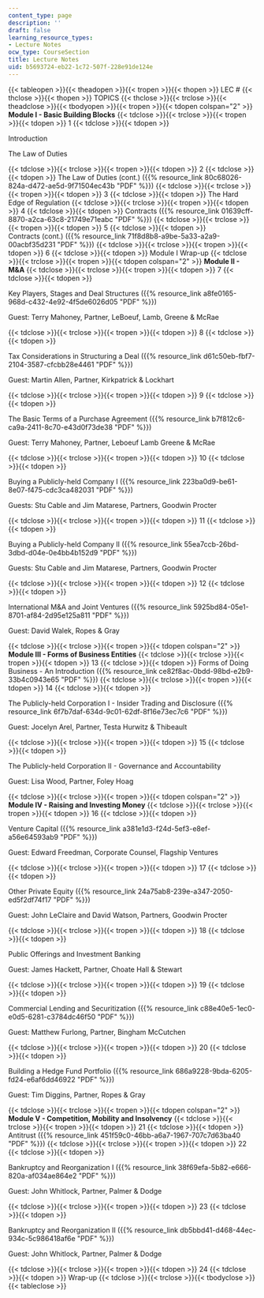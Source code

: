 ```yaml
---
content_type: page
description: ''
draft: false
learning_resource_types:
- Lecture Notes
ocw_type: CourseSection
title: Lecture Notes
uid: b5693724-eb22-1c72-507f-228e91de124e
---
```

{{< tableopen >}}{{< theadopen >}}{{< tropen >}}{{< thopen >}}
LEC #
{{< thclose >}}{{< thopen >}}
TOPICS
{{< thclose >}}{{< trclose >}}{{< theadclose >}}{{< tbodyopen >}}{{< tropen >}}{{< tdopen colspan="2" >}}
**Module I - Basic Building Blocks**
{{< tdclose >}}{{< trclose >}}{{< tropen >}}{{< tdopen >}}
1
{{< tdclose >}}{{< tdopen >}}

Introduction

The Law of Duties

{{< tdclose >}}{{< trclose >}}{{< tropen >}}{{< tdopen >}}
2
{{< tdclose >}}{{< tdopen >}}
The Law of Duties (cont.) ({{% resource_link 80c68026-824a-d472-ae5d-9f71504ec43b "PDF" %}})
{{< tdclose >}}{{< trclose >}}{{< tropen >}}{{< tdopen >}}
3
{{< tdclose >}}{{< tdopen >}}
The Hard Edge of Regulation
{{< tdclose >}}{{< trclose >}}{{< tropen >}}{{< tdopen >}}
4
{{< tdclose >}}{{< tdopen >}}
Contracts ({{% resource_link 01639cff-8870-a2ca-63c8-21749e71eabc "PDF" %}})
{{< tdclose >}}{{< trclose >}}{{< tropen >}}{{< tdopen >}}
5
{{< tdclose >}}{{< tdopen >}}
Contracts (cont.) ({{% resource_link 71f8d8b8-a9be-5a33-a2a9-00acbf35d231 "PDF" %}})
{{< tdclose >}}{{< trclose >}}{{< tropen >}}{{< tdopen >}}
6
{{< tdclose >}}{{< tdopen >}}
Module I Wrap-up
{{< tdclose >}}{{< trclose >}}{{< tropen >}}{{< tdopen colspan="2" >}}
**Module II - M&A**
{{< tdclose >}}{{< trclose >}}{{< tropen >}}{{< tdopen >}}
7
{{< tdclose >}}{{< tdopen >}}

Key Players, Stages and Deal Structures ({{% resource_link a8fe0165-968d-c432-4e92-4f5de6026d05 "PDF" %}})

Guest: Terry Mahoney, Partner, LeBoeuf, Lamb, Greene & McRae

{{< tdclose >}}{{< trclose >}}{{< tropen >}}{{< tdopen >}}
8
{{< tdclose >}}{{< tdopen >}}

Tax Considerations in Structuring a Deal ({{% resource_link d61c50eb-fbf7-2104-3587-cfcbb28e4461 "PDF" %}})

Guest: Martin Allen, Partner, Kirkpatrick & Lockhart

{{< tdclose >}}{{< trclose >}}{{< tropen >}}{{< tdopen >}}
9
{{< tdclose >}}{{< tdopen >}}

The Basic Terms of a Purchase Agreement ({{% resource_link b7f812c6-ca9a-2411-8c70-e43d0f73de38 "PDF" %}})

Guest: Terry Mahoney, Partner, Leboeuf Lamb Greene & McRae

{{< tdclose >}}{{< trclose >}}{{< tropen >}}{{< tdopen >}}
10
{{< tdclose >}}{{< tdopen >}}

Buying a Publicly-held Company I ({{% resource_link 223ba0d9-be61-8e07-f475-cdc3ca482031 "PDF" %}})

Guests: Stu Cable and Jim Matarese, Partners, Goodwin Procter

{{< tdclose >}}{{< trclose >}}{{< tropen >}}{{< tdopen >}}
11
{{< tdclose >}}{{< tdopen >}}

Buying a Publicly-held Company II ({{% resource_link 55ea7ccb-26bd-3dbd-d04e-0e4bb4b152d9 "PDF" %}})

Guests: Stu Cable and Jim Matarese, Partners, Goodwin Procter

{{< tdclose >}}{{< trclose >}}{{< tropen >}}{{< tdopen >}}
12
{{< tdclose >}}{{< tdopen >}}

International M&A and Joint Ventures ({{% resource_link 5925bd84-05e1-8701-af84-2d95e125a811 "PDF" %}})

Guest: David Walek, Ropes & Gray

{{< tdclose >}}{{< trclose >}}{{< tropen >}}{{< tdopen colspan="2" >}}
**Module III - Forms of Business Entities**
{{< tdclose >}}{{< trclose >}}{{< tropen >}}{{< tdopen >}}
13
{{< tdclose >}}{{< tdopen >}}
Forms of Doing Business - An Introduction ({{% resource_link ce82f8ac-0bdd-98bd-e2b9-33b4c0943e65 "PDF" %}})
{{< tdclose >}}{{< trclose >}}{{< tropen >}}{{< tdopen >}}
14
{{< tdclose >}}{{< tdopen >}}

The Publicly-held Corporation I - Insider Trading and Disclosure ({{% resource_link 6f7b7daf-634d-9c01-62df-8f16e73ec7c6 "PDF" %}})

Guest: Jocelyn Arel, Partner, Testa Hurwitz & Thibeault

{{< tdclose >}}{{< trclose >}}{{< tropen >}}{{< tdopen >}}
15
{{< tdclose >}}{{< tdopen >}}

The Publicly-held Corporation II - Governance and Accountability

Guest: Lisa Wood, Partner, Foley Hoag

{{< tdclose >}}{{< trclose >}}{{< tropen >}}{{< tdopen colspan="2" >}}
**Module IV - Raising and Investing Money**
{{< tdclose >}}{{< trclose >}}{{< tropen >}}{{< tdopen >}}
16
{{< tdclose >}}{{< tdopen >}}

Venture Capital ({{% resource_link a381e1d3-f24d-5ef3-e8ef-a56e64593ab9 "PDF" %}})

Guest: Edward Freedman, Corporate Counsel, Flagship Ventures

{{< tdclose >}}{{< trclose >}}{{< tropen >}}{{< tdopen >}}
17
{{< tdclose >}}{{< tdopen >}}

Other Private Equity ({{% resource_link 24a75ab8-239e-a347-2050-ed5f2df74f17 "PDF" %}})

Guest: John LeClaire and David Watson, Partners, Goodwin Procter

{{< tdclose >}}{{< trclose >}}{{< tropen >}}{{< tdopen >}}
18
{{< tdclose >}}{{< tdopen >}}

Public Offerings and Investment Banking

Guest: James Hackett, Partner, Choate Hall & Stewart

{{< tdclose >}}{{< trclose >}}{{< tropen >}}{{< tdopen >}}
19
{{< tdclose >}}{{< tdopen >}}

Commercial Lending and Securitization ({{% resource_link c88e40e5-1ec0-e0d5-6281-c3784dc46f50 "PDF" %}})

Guest: Matthew Furlong, Partner, Bingham McCutchen

{{< tdclose >}}{{< trclose >}}{{< tropen >}}{{< tdopen >}}
20
{{< tdclose >}}{{< tdopen >}}

Building a Hedge Fund Portfolio ({{% resource_link 686a9228-9bda-6205-fd24-e6af6dd46922 "PDF" %}})

Guest: Tim Diggins, Partner, Ropes & Gray

{{< tdclose >}}{{< trclose >}}{{< tropen >}}{{< tdopen colspan="2" >}}
**Module V - Competition, Mobility and Insolvency**
{{< tdclose >}}{{< trclose >}}{{< tropen >}}{{< tdopen >}}
21
{{< tdclose >}}{{< tdopen >}}
Antitrust ({{% resource_link 451f59c0-46bb-a6a7-1967-707c7d63ba40 "PDF" %}})
{{< tdclose >}}{{< trclose >}}{{< tropen >}}{{< tdopen >}}
22
{{< tdclose >}}{{< tdopen >}}

Bankruptcy and Reorganization I ({{% resource_link 38f69efa-5b82-e666-820a-af034ae864e2 "PDF" %}})

Guest: John Whitlock, Partner, Palmer & Dodge

{{< tdclose >}}{{< trclose >}}{{< tropen >}}{{< tdopen >}}
23
{{< tdclose >}}{{< tdopen >}}

Bankruptcy and Reorganization II ({{% resource_link db5bbd41-d468-44ec-934c-5c986418af6e "PDF" %}})

Guest: John Whitlock, Partner, Palmer & Dodge

{{< tdclose >}}{{< trclose >}}{{< tropen >}}{{< tdopen >}}
24
{{< tdclose >}}{{< tdopen >}}
Wrap-up
{{< tdclose >}}{{< trclose >}}{{< tbodyclose >}}{{< tableclose >}}